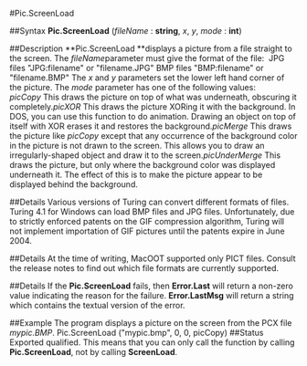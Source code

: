 
#Pic.ScreenLoad

##Syntax
**Pic.ScreenLoad** (*fileName* : **string**, *x*, *y*, *mode* : **int**)

##Description
**Pic.ScreenLoad **displays a picture from a file straight to the screen.
The *fileName*parameter must give the format of the file:
 JPG files "JPG:filename" or "filename.JPG" BMP files "BMP:filename" or "filename.BMP"
The *x* and *y* parameters set the lower left hand corner of the picture.
The *mode* parameter has one of the following values:
*picCopy* This draws the picture on top of what was underneath, obscuring it completely.*picXOR* This draws the picture XORing it with the background. In DOS, you can use this function to do animation. Drawing an object on top of itself with XOR erases it and restores the background.*picMerge* This draws the picture like *picCopy* except that any occurrence of the background color in the picture is not drawn to the screen. This allows you to draw an irregularly-shaped object and draw it to the screen.*picUnderMerge* This draws the picture, but only where the background color was displayed underneath it. The effect of this is to make the picture appear to be displayed behind the background.

##Details
Various versions of Turing can convert different formats of files. Turing 4.1 for Windows can load BMP files and JPG files. Unfortunately, due to strictly enforced patents on the GIF compression algorithm, Turing will not implement importation of GIF pictures until the patents expire in June 2004.

##Details
At the time of writing, MacOOT supported only PICT files. Consult the release notes to find out which file formats are currently supported.

##Details
If the **Pic.ScreenLoad** fails, then **Error.Last** will return a non-zero value indicating the reason for the failure. **Error.LastMsg** will return a string which contains the textual version of the error.

##Example
The program displays a picture on the screen from the PCX file *mypic.BMP*.
        Pic.ScreenLoad ("mypic.bmp", 0, 0, picCopy)
##Status
Exported qualified.
This means that you can only call the function by calling **Pic.ScreenLoad**, not by calling **ScreenLoad**.
